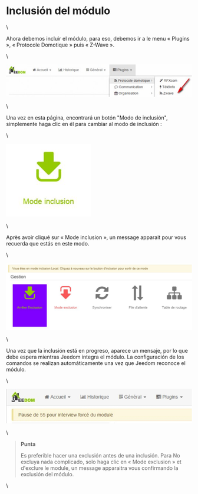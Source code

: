 Inclusión del módulo 
===================

\

Ahora debemos incluir el módulo, para eso, debemos ir a
le menu « Plugins », « Protocole Domotique » puis « Z-Wave ».

\

![inclusion1](images/plugin/inclusion1.jpg)

\

Una vez en esta página, encontrará un botón "Modo de inclusión",
simplemente haga clic en él para cambiar al modo de inclusión :

\

![bouton inclusion](images/plugin/bouton_inclusion.jpg)

\

Après avoir cliqué sur « Mode inclusion », un message apparait pour vous
recuerda que estás en este modo.

\

![inclusion3](images/plugin/inclusion3.jpg)

\

Una vez que la inclusión está en progreso, aparece un mensaje, por lo que debe
espera mientras Jeedom integra el módulo. La configuración de
los comandos se realizan automáticamente una vez que Jeedom reconoce el módulo.

\

![inclusion4](images/plugin/inclusion4.jpg)

\

> **Punta**
>
> Es preferible hacer una exclusión antes de una inclusión. Para
> No excluya nada complicado, solo haga clic en
> « Mode exclusion » et d'exclure le module, un message apparaitra vous
> confirmando la exclusión del módulo.

\


